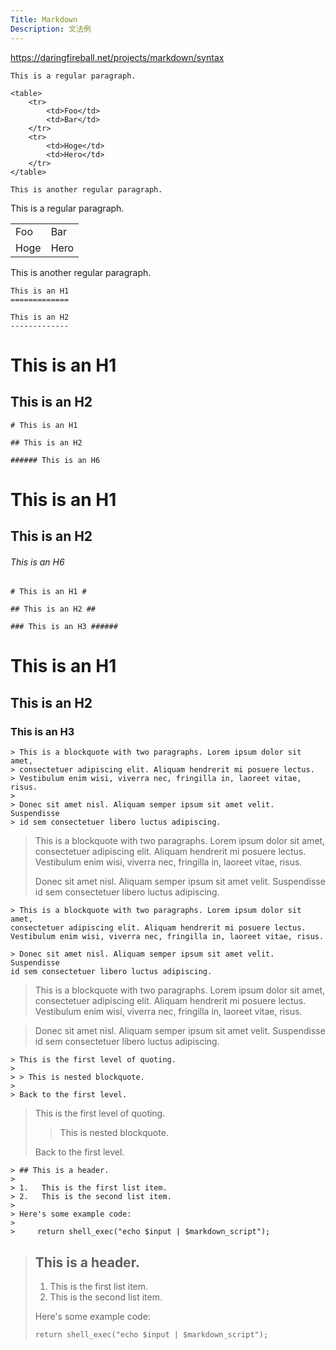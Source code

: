 ```yaml
---
Title: Markdown
Description: 文法例
---
```


https://daringfireball.net/projects/markdown/syntax

```
This is a regular paragraph.

<table>
    <tr>
        <td>Foo</td>
        <td>Bar</td>
    </tr>
    <tr>
        <td>Hoge</td>
        <td>Hero</td>
    </tr>
</table>

This is another regular paragraph.
```
This is a regular paragraph.

<table>
    <tr>
        <td>Foo</td>
        <td>Bar</td>
    </tr>
    <tr>
        <td>Hoge</td>
        <td>Hero</td>
    </tr>
</table>

This is another regular paragraph.

```
This is an H1
=============

This is an H2
-------------
```
This is an H1
=============

This is an H2
-------------

```
# This is an H1

## This is an H2

###### This is an H6
```
# This is an H1

## This is an H2

###### This is an H6

```
# This is an H1 #

## This is an H2 ##

### This is an H3 ######
```
# This is an H1 #

## This is an H2 ##

### This is an H3 ######

```
> This is a blockquote with two paragraphs. Lorem ipsum dolor sit amet,
> consectetuer adipiscing elit. Aliquam hendrerit mi posuere lectus.
> Vestibulum enim wisi, viverra nec, fringilla in, laoreet vitae, risus.
> 
> Donec sit amet nisl. Aliquam semper ipsum sit amet velit. Suspendisse
> id sem consectetuer libero luctus adipiscing.
```
> This is a blockquote with two paragraphs. Lorem ipsum dolor sit amet,
> consectetuer adipiscing elit. Aliquam hendrerit mi posuere lectus.
> Vestibulum enim wisi, viverra nec, fringilla in, laoreet vitae, risus.
> 
> Donec sit amet nisl. Aliquam semper ipsum sit amet velit. Suspendisse
> id sem consectetuer libero luctus adipiscing.

```
> This is a blockquote with two paragraphs. Lorem ipsum dolor sit amet,
consectetuer adipiscing elit. Aliquam hendrerit mi posuere lectus.
Vestibulum enim wisi, viverra nec, fringilla in, laoreet vitae, risus.

> Donec sit amet nisl. Aliquam semper ipsum sit amet velit. Suspendisse
id sem consectetuer libero luctus adipiscing.
```
> This is a blockquote with two paragraphs. Lorem ipsum dolor sit amet,
consectetuer adipiscing elit. Aliquam hendrerit mi posuere lectus.
Vestibulum enim wisi, viverra nec, fringilla in, laoreet vitae, risus.

> Donec sit amet nisl. Aliquam semper ipsum sit amet velit. Suspendisse
id sem consectetuer libero luctus adipiscing.

```
> This is the first level of quoting.
>
> > This is nested blockquote.
>
> Back to the first level.
```
> This is the first level of quoting.
>
> > This is nested blockquote.
>
> Back to the first level.

```
> ## This is a header.
> 
> 1.   This is the first list item.
> 2.   This is the second list item.
> 
> Here's some example code:
> 
>     return shell_exec("echo $input | $markdown_script");
```
> ## This is a header.
> 
> 1.   This is the first list item.
> 2.   This is the second list item.
> 
> Here's some example code:
> 
>     return shell_exec("echo $input | $markdown_script");


